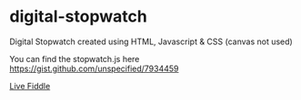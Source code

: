 digital-stopwatch
=================

Digital Stopwatch created using HTML, Javascript &amp; CSS (canvas not used)

You can find the stopwatch.js here https://gist.github.com/unspecified/7934459

[Live Fiddle](http://jsfiddle.net/Unspecified/5hjNV/1/show/)
